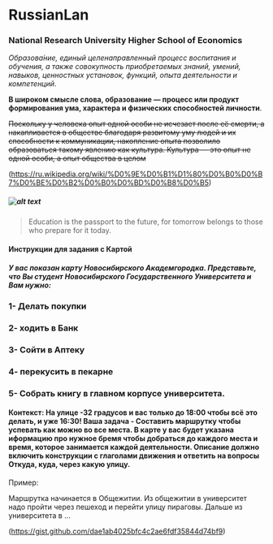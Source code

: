 # RussianLan
### National Research University Higher School of Economics

_Образова́ние, единый целенаправленный процесс воспитания и обучения, а также совокупность приобретаемых знаний, умений, навыков, ценностных установок, функций, опыта деятельности и компетенций_.

__В широком смысле слова, образование — процесс или продукт формирования ума, характера и физических способностей личности__.

~~Поскольку у человека опыт одной особи не исчезает после её смерти, а накапливается в обществе благодаря развитому уму людей и их способности к коммуникации, накопление опыта позволило образоваться такому явлению как культура. Культура — это опыт не одной особи, а опыт общества в целом~~

(https://ru.wikipedia.org/wiki/%D0%9E%D0%B1%D1%80%D0%B0%D0%B7%D0%BE%D0%B2%D0%B0%D0%BD%D0%B8%D0%B5)

##### ![alt text](https://image.mel.fm/i/d/dKiYat2gSv/590.png "New ideas")



> Education is the passport to the future, for tomorrow belongs to those who prepare for it today.

#### Инструкции для задания с Картой

##### У вас показан карту Новосибирского Академгородка. Представьте, что Вы студент Новосибирского Государственного Университета и Вам нужно:

### 1- Делать покупки
### 2- ходить в Банк
### 3- Сойти в Аптеку
### 4- перекусить в пекарне 
### 5- Собрать книгу в главном корпусе университета. 

#### Контекст: На улице -32 градусов и __вас только до 18:00 чтобы всё это делать, и yже 16:30!__  Ваша задача - Составить маршрутку чтобы успевать как можно во все места. В карте у вас будет указана иформацию про нужное бремя чтобы добраться до каждого места и время, которое занимается каждой  деятельности. __Описание должно включить конструкции с глаголами движения__ и ответить на вопросы Откуда, куда, через какую улицу. 

Пример: 

Маршрутка начинается в Общежитии. Из общежитии в университет надо пройти через пешеход и перейти улицу пираговы. Дальше из университета в ...  

(https://gist.github.com/dae1ab4025bfc4c2ae6fdf35844d74bf9)

